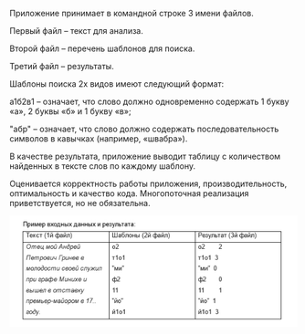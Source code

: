 Приложение принимает в командной строке 3 имени файлов.

Первый файл – текст для анализа.

Второй файл – перечень шаблонов для поиска.

Третий файл – результаты.

Шаблоны поиска 2х видов имеют следующий формат:

а1б2в1 – означает, что слово должно одновременно содержать 1 букву «а», 2 буквы «б» и 1 букву «в»;

"абр" – означает, что слово должно содержать последовательность символов в кавычках (например, «швабра»).

В качестве результата, приложение выводит таблицу с количеством найденных в тексте слов по каждому шаблону.

Оценивается корректность работы приложения, производительность, оптимальность и качество кода. Многопоточная реализация приветствуется, но не обязательна.

![data example](data_example.jpg)
